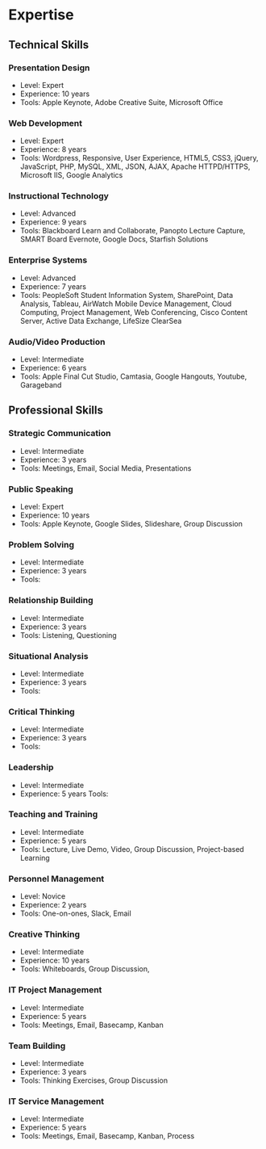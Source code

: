 # Expertise
## Technical Skills


### Presentation Design
* Level: Expert
* Experience: 10 years
* Tools: Apple Keynote, Adobe Creative Suite, Microsoft Office

### Web Development
* Level:  Expert 
* Experience:  8 years 
* Tools:  Wordpress, Responsive, User Experience, HTML5, CSS3, jQuery, JavaScript, PHP, MySQL, XML, JSON, AJAX, Apache HTTPD/HTTPS, Microsoft IIS, Google Analytics 

### Instructional Technology
* Level:  Advanced 
* Experience:  9 years 
* Tools: Blackboard Learn and Collaborate, Panopto Lecture Capture, SMART Board Evernote, Google Docs, Starfish Solutions 

### Enterprise Systems
* Level:  Advanced 
* Experience:  7 years 
* Tools: PeopleSoft Student Information System, SharePoint, Data Analysis, Tableau, AirWatch Mobile Device Management, Cloud Computing, Project Management, Web Conferencing, Cisco Content Server, Active Data Exchange, LifeSize ClearSea 

### Audio/Video Production
* Level:  Intermediate 
* Experience:  6 years 
* Tools:  Apple Final Cut Studio, Camtasia, Google Hangouts, Youtube, Garageband 


 
## Professional Skills

### Strategic Communication
* Level: Intermediate
* Experience: 3 years
* Tools: Meetings, Email, Social Media, Presentations

### Public Speaking
* Level: Expert
* Experience: 10 years
* Tools: Apple Keynote, Google Slides, Slideshare, Group Discussion

### Problem Solving 
* Level: Intermediate
* Experience: 3 years
* Tools: 
 
### Relationship Building 
* Level: Intermediate
* Experience: 3 years
* Tools: Listening, Questioning

### Situational Analysis 
* Level: Intermediate
* Experience: 3 years
* Tools: 

### Critical Thinking  
* Level: Intermediate
* Experience: 3 years
* Tools: 

### Leadership  
* Level: Intermediate
* Experience: 5 years
Tools: 

### Teaching and Training
* Level: Intermediate
* Experience: 5 years
* Tools: Lecture, Live Demo, Video, Group Discussion, Project-based Learning

### Personnel Management 
* Level: Novice
* Experience: 2 years
* Tools: One-on-ones, Slack, Email
 
### Creative Thinking  
* Level: Intermediate
* Experience: 10 years
* Tools: Whiteboards, Group Discussion,

### IT Project Management  
* Level: Intermediate
* Experience: 5 years
* Tools: Meetings, Email, Basecamp, Kanban

### Team Building  
* Level: Intermediate
* Experience: 3 years
* Tools: Thinking Exercises, Group Discussion

### IT Service Management  
* Level: Intermediate
* Experience: 5 years
* Tools: Meetings, Email, Basecamp, Kanban, Process


